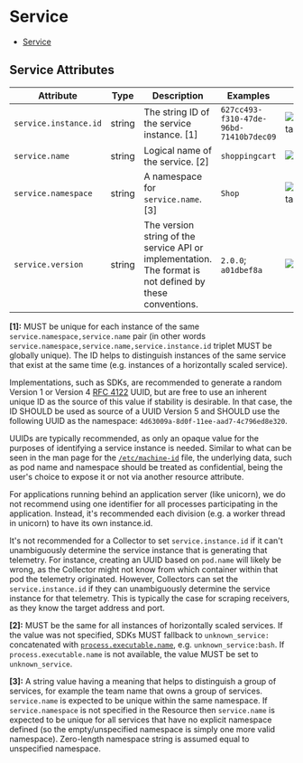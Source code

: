 <!--- Hugo front matter used to generate the website version of this page:
--->

# Service

- [Service](#service)

## Service Attributes

| Attribute             | Type   | Description                                                                                              | Examples                               | Stability                                                        |
| --------------------- | ------ | -------------------------------------------------------------------------------------------------------- | -------------------------------------- | ---------------------------------------------------------------- |
| `service.instance.id` | string | The string ID of the service instance. [1]                                                               | `627cc493-f310-47de-96bd-71410b7dec09` | ![Experimental](https://img.shields.io/badge/-experimental-blue) |
| `service.name`        | string | Logical name of the service. [2]                                                                         | `shoppingcart`                         | ![Stable](https://img.shields.io/badge/-stable-lightgreen)       |
| `service.namespace`   | string | A namespace for `service.name`. [3]                                                                      | `Shop`                                 | ![Experimental](https://img.shields.io/badge/-experimental-blue) |
| `service.version`     | string | The version string of the service API or implementation. The format is not defined by these conventions. | `2.0.0`; `a01dbef8a`                   | ![Stable](https://img.shields.io/badge/-stable-lightgreen)       |

**[1]:** MUST be unique for each instance of the same `service.namespace,service.name` pair (in other words
`service.namespace,service.name,service.instance.id` triplet MUST be globally unique). The ID helps to
distinguish instances of the same service that exist at the same time (e.g. instances of a horizontally scaled
service).

Implementations, such as SDKs, are recommended to generate a random Version 1 or Version 4 [RFC
4122](https://www.ietf.org/rfc/rfc4122.txt) UUID, but are free to use an inherent unique ID as the source of
this value if stability is desirable. In that case, the ID SHOULD be used as source of a UUID Version 5 and
SHOULD use the following UUID as the namespace: `4d63009a-8d0f-11ee-aad7-4c796ed8e320`.

UUIDs are typically recommended, as only an opaque value for the purposes of identifying a service instance is
needed. Similar to what can be seen in the man page for the
[`/etc/machine-id`](https://www.freedesktop.org/software/systemd/man/machine-id.html) file, the underlying
data, such as pod name and namespace should be treated as confidential, being the user's choice to expose it
or not via another resource attribute.

For applications running behind an application server (like unicorn), we do not recommend using one identifier
for all processes participating in the application. Instead, it's recommended each division (e.g. a worker
thread in unicorn) to have its own instance.id.

It's not recommended for a Collector to set `service.instance.id` if it can't unambiguously determine the
service instance that is generating that telemetry. For instance, creating an UUID based on `pod.name` will
likely be wrong, as the Collector might not know from which container within that pod the telemetry originated.
However, Collectors can set the `service.instance.id` if they can unambiguously determine the service instance
for that telemetry. This is typically the case for scraping receivers, as they know the target address and
port.

**[2]:** MUST be the same for all instances of horizontally scaled services. If the value was not specified, SDKs MUST fallback to `unknown_service:` concatenated with [`process.executable.name`](process.md), e.g. `unknown_service:bash`. If `process.executable.name` is not available, the value MUST be set to `unknown_service`.

**[3]:** A string value having a meaning that helps to distinguish a group of services, for example the team name that owns a group of services. `service.name` is expected to be unique within the same namespace. If `service.namespace` is not specified in the Resource then `service.name` is expected to be unique for all services that have no explicit namespace defined (so the empty/unspecified namespace is simply one more valid namespace). Zero-length namespace string is assumed equal to unspecified namespace.
